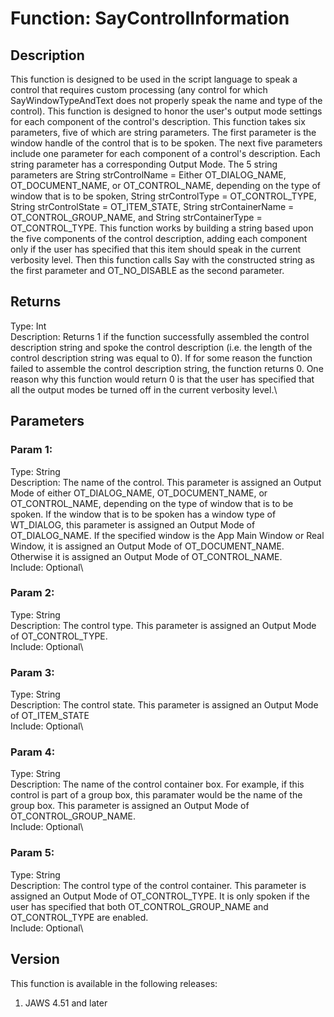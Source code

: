 # Function: SayControlInformation

## Description

This function is designed to be used in the script language to speak a
control that requires custom processing (any control for which
SayWindowTypeAndText does not properly speak the name and type of the
control). This function is designed to honor the user\'s output mode
settings for each component of the control\'s description. This function
takes six parameters, five of which are string parameters. The first
parameter is the window handle of the control that is to be spoken. The
next five parameters include one parameter for each component of a
control\'s description. Each string parameter has a corresponding Output
Mode. The 5 string parameters are String strControlName = Either
OT_DIALOG_NAME, OT_DOCUMENT_NAME, or OT_CONTROL_NAME, depending on the
type of window that is to be spoken, String strControlType =
OT_CONTROL_TYPE, String strControlState = OT_ITEM_STATE, String
strContainerName = OT_CONTROL_GROUP_NAME, and String strContainerType =
OT_CONTROL_TYPE. This function works by building a string based upon the
five components of the control description, adding each component only
if the user has specified that this item should speak in the current
verbosity level. Then this function calls Say with the constructed
string as the first parameter and OT_NO_DISABLE as the second parameter.

## Returns

Type: Int\
Description: Returns 1 if the function successfully assembled the
control description string and spoke the control description (i.e. the
length of the control description string was equal to 0). If for some
reason the function failed to assemble the control description string,
the function returns 0. One reason why this function would return 0 is
that the user has specified that all the output modes be turned off in
the current verbosity level.\

## Parameters

### Param 1:

Type: String\
Description: The name of the control. This parameter is assigned an
Output Mode of either OT_DIALOG_NAME, OT_DOCUMENT_NAME, or
OT_CONTROL_NAME, depending on the type of window that is to be spoken.
If the window that is to be spoken has a window type of WT_DIALOG, this
parameter is assigned an Output Mode of OT_DIALOG_NAME. If the specified
window is the App Main Window or Real Window, it is assigned an Output
Mode of OT_DOCUMENT_NAME. Otherwise it is assigned an Output Mode of
OT_CONTROL_NAME.\
Include: Optional\

### Param 2:

Type: String\
Description: The control type. This parameter is assigned an Output Mode
of OT_CONTROL_TYPE.\
Include: Optional\

### Param 3:

Type: String\
Description: The control state. This parameter is assigned an Output
Mode of OT_ITEM_STATE\
Include: Optional\

### Param 4:

Type: String\
Description: The name of the control container box. For example, if this
control is part of a group box, this paramater would be the name of the
group box. This parameter is assigned an Output Mode of
OT_CONTROL_GROUP_NAME.\
Include: Optional\

### Param 5:

Type: String\
Description: The control type of the control container. This parameter
is assigned an Output Mode of OT_CONTROL_TYPE. It is only spoken if the
user has specified that both OT_CONTROL_GROUP_NAME and OT_CONTROL_TYPE
are enabled.\
Include: Optional\

## Version

This function is available in the following releases:

1.  JAWS 4.51 and later

